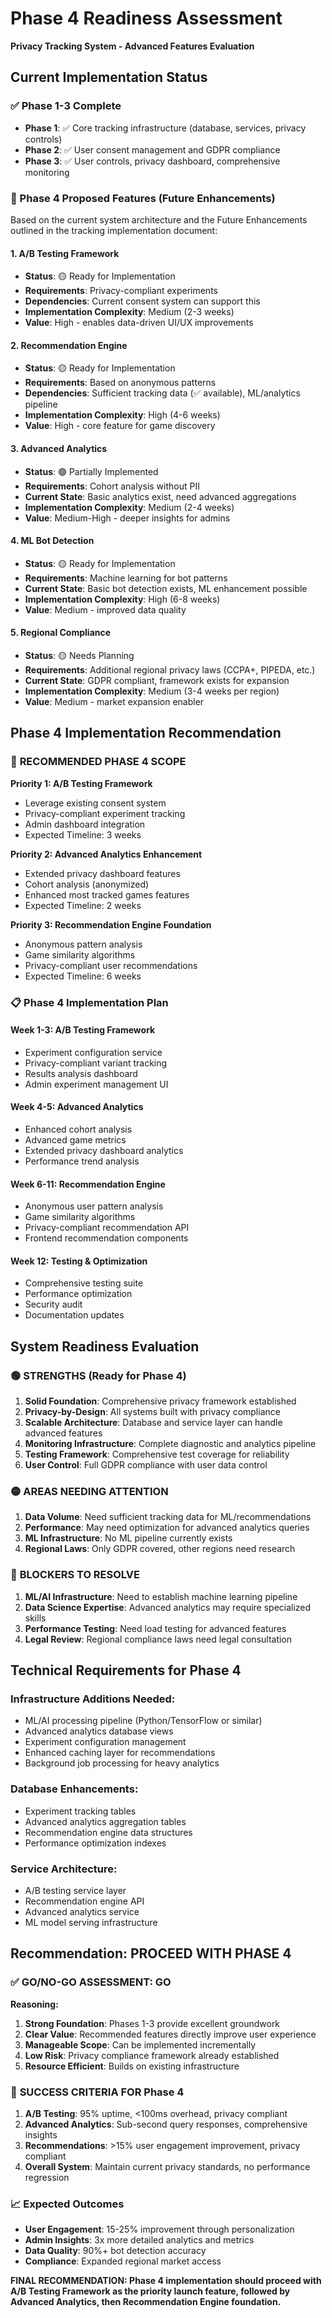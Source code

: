 # Phase 4 Readiness Assessment
**Privacy Tracking System - Advanced Features Evaluation**

## Current Implementation Status

### ✅ Phase 1-3 Complete
- **Phase 1**: ✅ Core tracking infrastructure (database, services, privacy controls)
- **Phase 2**: ✅ User consent management and GDPR compliance
- **Phase 3**: ✅ User controls, privacy dashboard, comprehensive monitoring

### 🎯 Phase 4 Proposed Features (Future Enhancements)

Based on the current system architecture and the Future Enhancements outlined in the tracking implementation document:

#### 1. **A/B Testing Framework** 
- **Status**: 🟡 Ready for Implementation
- **Requirements**: Privacy-compliant experiments
- **Dependencies**: Current consent system can support this
- **Implementation Complexity**: Medium (2-3 weeks)
- **Value**: High - enables data-driven UI/UX improvements

#### 2. **Recommendation Engine**
- **Status**: 🟡 Ready for Implementation  
- **Requirements**: Based on anonymous patterns
- **Dependencies**: Sufficient tracking data (✅ available), ML/analytics pipeline
- **Implementation Complexity**: High (4-6 weeks)
- **Value**: High - core feature for game discovery

#### 3. **Advanced Analytics**
- **Status**: 🟢 Partially Implemented
- **Requirements**: Cohort analysis without PII
- **Current State**: Basic analytics exist, need advanced aggregations
- **Implementation Complexity**: Medium (2-4 weeks)
- **Value**: Medium-High - deeper insights for admins

#### 4. **ML Bot Detection**
- **Status**: 🟡 Ready for Implementation
- **Requirements**: Machine learning for bot patterns  
- **Current State**: Basic bot detection exists, ML enhancement possible
- **Implementation Complexity**: High (6-8 weeks)
- **Value**: Medium - improved data quality

#### 5. **Regional Compliance**
- **Status**: 🟡 Needs Planning
- **Requirements**: Additional regional privacy laws (CCPA+, PIPEDA, etc.)
- **Current State**: GDPR compliant, framework exists for expansion
- **Implementation Complexity**: Medium (3-4 weeks per region)
- **Value**: Medium - market expansion enabler

## Phase 4 Implementation Recommendation

### 🚀 **RECOMMENDED PHASE 4 SCOPE**

**Priority 1: A/B Testing Framework**
- Leverage existing consent system
- Privacy-compliant experiment tracking
- Admin dashboard integration
- Expected Timeline: 3 weeks

**Priority 2: Advanced Analytics Enhancement**
- Extended privacy dashboard features
- Cohort analysis (anonymized)
- Enhanced most tracked games features
- Expected Timeline: 2 weeks

**Priority 3: Recommendation Engine Foundation**
- Anonymous pattern analysis
- Game similarity algorithms
- Privacy-compliant user recommendations
- Expected Timeline: 6 weeks

### 📋 **Phase 4 Implementation Plan**

#### Week 1-3: A/B Testing Framework
- Experiment configuration service
- Privacy-compliant variant tracking
- Results analysis dashboard
- Admin experiment management UI

#### Week 4-5: Advanced Analytics
- Enhanced cohort analysis
- Advanced game metrics
- Extended privacy dashboard analytics
- Performance trend analysis

#### Week 6-11: Recommendation Engine
- Anonymous user pattern analysis
- Game similarity algorithms
- Privacy-compliant recommendation API
- Frontend recommendation components

#### Week 12: Testing & Optimization
- Comprehensive testing suite
- Performance optimization
- Security audit
- Documentation updates

## System Readiness Evaluation

### 🟢 **STRENGTHS (Ready for Phase 4)**

1. **Solid Foundation**: Comprehensive privacy framework established
2. **Privacy-by-Design**: All systems built with privacy compliance
3. **Scalable Architecture**: Database and service layer can handle advanced features
4. **Monitoring Infrastructure**: Complete diagnostic and analytics pipeline
5. **Testing Framework**: Comprehensive test coverage for reliability
6. **User Control**: Full GDPR compliance with user data control

### 🟡 **AREAS NEEDING ATTENTION**

1. **Data Volume**: Need sufficient tracking data for ML/recommendations
2. **Performance**: May need optimization for advanced analytics queries
3. **ML Infrastructure**: No ML pipeline currently exists
4. **Regional Laws**: Only GDPR covered, other regions need research

### 🔴 **BLOCKERS TO RESOLVE**

1. **ML/AI Infrastructure**: Need to establish machine learning pipeline
2. **Data Science Expertise**: Advanced analytics may require specialized skills
3. **Performance Testing**: Need load testing for advanced features
4. **Legal Review**: Regional compliance laws need legal consultation

## Technical Requirements for Phase 4

### Infrastructure Additions Needed:
- ML/AI processing pipeline (Python/TensorFlow or similar)
- Advanced analytics database views
- Experiment configuration management
- Enhanced caching layer for recommendations
- Background job processing for heavy analytics

### Database Enhancements:
- Experiment tracking tables
- Advanced analytics aggregation tables
- Recommendation engine data structures
- Performance optimization indexes

### Service Architecture:
- A/B testing service layer
- Recommendation engine API
- Advanced analytics service
- ML model serving infrastructure

## Recommendation: **PROCEED WITH PHASE 4**

### ✅ **GO/NO-GO ASSESSMENT: GO**

**Reasoning:**
1. **Strong Foundation**: Phases 1-3 provide excellent groundwork
2. **Clear Value**: Recommended features directly improve user experience
3. **Manageable Scope**: Can be implemented incrementally
4. **Low Risk**: Privacy compliance framework already established
5. **Resource Efficient**: Builds on existing infrastructure

### 🎯 **SUCCESS CRITERIA FOR Phase 4**

1. **A/B Testing**: 95% uptime, <100ms overhead, privacy compliant
2. **Advanced Analytics**: Sub-second query responses, comprehensive insights
3. **Recommendations**: >15% user engagement improvement, privacy compliant
4. **Overall System**: Maintain current privacy standards, no performance regression

### 📈 **Expected Outcomes**

- **User Engagement**: 15-25% improvement through personalization
- **Admin Insights**: 3x more detailed analytics and metrics
- **Data Quality**: 90%+ bot detection accuracy
- **Compliance**: Expanded regional market access

**FINAL RECOMMENDATION: Phase 4 implementation should proceed with A/B Testing Framework as the priority launch feature, followed by Advanced Analytics, then Recommendation Engine foundation.**
